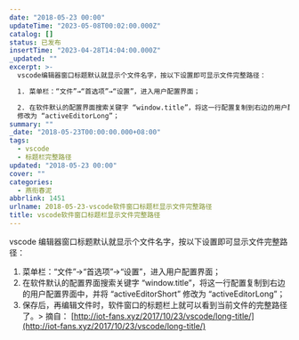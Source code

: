 ```yaml
---
date: "2018-05-23 00:00"
updateTime: "2023-05-08T00:02:00.000Z"
catalog: []
status: 已发布
insertTime: "2023-04-28T14:04:00.000Z"
_updated: ""
excerpt: >-
  vscode编辑器窗口标题默认就显示个文件名字，按以下设置即可显示文件完整路径：

  1. 菜单栏：“文件”→“首选项”→“设置”，进入用户配置界面；

  2. 在软件默认的配置界面搜索关键字 “window.title”，将这一行配置复制到右边的用户配置界面中，并将 “activeEditorShort”
  修改为 “activeEditorLong”；
summary: ""
_date: "2018-05-23T00:00:00.000+08:00"
tags:
  - vscode
  - 标题栏完整路径
updated: "2018-05-23 00:00"
cover: ""
categories:
  - 燕衔春泥
abbrlink: 1451
urlname: 2018-05-23-vscode软件窗口标题栏显示文件完整路径
title: vscode软件窗口标题栏显示文件完整路径
---
```


vscode 编辑器窗口标题默认就显示个文件名字，按以下设置即可显示文件完整路径：

1. 菜单栏：“文件”→“首选项”→“设置”，进入用户配置界面；
2. 在软件默认的配置界面搜索关键字 “window.title”，将这一行配置复制到右边的用户配置界面中，并将 “activeEditorShort” 修改为 “activeEditorLong”；
3. 保存后，再编辑文件时，软件窗口的标题栏上就可以看到当前文件的完整路径了。> 摘自： [http://iot-fans.xyz/2017/10/23/vscode/long-title/](http://iot-fans.xyz/2017/10/23/vscode/long-title/)

